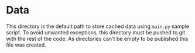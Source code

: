 # Data

This directory is the default path to store cached data using `main.py` sample
script. To avoid unwanted exceptions, this directory must be pushed to git with
the rest of the code. As directories can't be empty to be published this
file was created.
